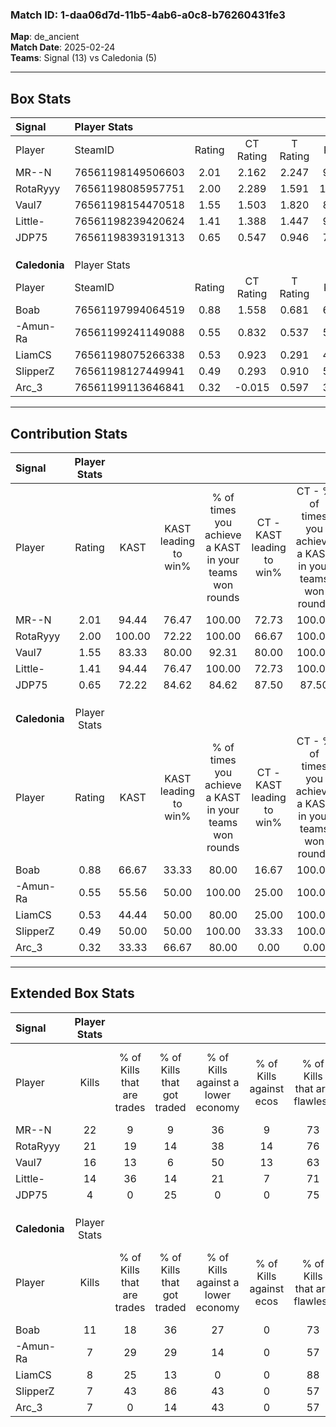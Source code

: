 ### Match ID: 1-daa06d7d-11b5-4ab6-a0c8-b76260431fe3  
**Map**: de_ancient  
**Match Date**: 2025-02-24  
**Teams**: Signal (13) vs Caledonia (5)  

---  

## Box Stats  

| **Signal**    | Player Stats      |        |           |          |        |       |       |         |        |      |     |
| :- | :- | :-: | :-: | :-: | :-: | :-: | :-: | :-: | :-: | :-: | :-: |
| Player        | SteamID           | Rating | CT Rating | T Rating |  KAST  |  ADR  | Kills | Assists | Deaths | K/D  | HS% |
| MR--N         | 76561198149506603 |  2.01  |   2.162   |  2.247   | 94.44  | 122.1 |  22   |    8    |   8    | 2.75 | 59  |
| RotaRyyy      | 76561198085957751 |  2.00  |   2.289   |  1.591   | 100.00 | 125.3 |  21   |    6    |   8    | 2.63 | 61  |
| Vaul7         | 76561198154470518 |  1.55  |   1.503   |  1.820   | 83.33  | 90.4  |  16   |    5    |   7    | 2.29 | 50  |
| Little-       | 76561198239420624 |  1.41  |   1.388   |  1.447   | 94.44  | 69.8  |  14   |    5    |   9    | 1.56 | 28  |
| JDP75         | 76561198393191313 |  0.65  |   0.547   |  0.946   | 72.22  | 37.3  |   4   |    3    |   9    | 0.44 | 50  |
|               |                   |        |           |          |        |       |       |         |        |      |     |
|               |                   |        |           |          |        |       |       |         |        |      |     |
|               |                   |        |           |          |        |       |       |         |        |      |     |
| **Caledonia** | Player Stats      |        |           |          |        |       |       |         |        |      |     |
| Player        | SteamID           | Rating | CT Rating | T Rating |  KAST  |  ADR  | Kills | Assists | Deaths | K/D  | HS% |
| Boab          | 76561197994064519 |  0.88  |   1.558   |  0.681   | 66.67  | 70.3  |  11   |    5    |   15   | 0.73 | 36  |
| -Amun-Ra      | 76561199241149088 |  0.55  |   0.832   |  0.537   | 55.56  | 58.5  |   7   |    0    |   15   | 0.47 | 14  |
| LiamCS        | 76561198075266338 |  0.53  |   0.923   |  0.291   | 44.44  | 66.4  |   8   |    4    |   16   | 0.50 | 37  |
| SlipperZ      | 76561198127449941 |  0.49  |   0.293   |  0.910   | 50.00  | 58.3  |   7   |    3    |   16   | 0.44 | 100 |
| Arc_3         | 76561199113646841 |  0.32  |  -0.015   |  0.597   | 33.33  | 48.4  |   7   |    0    |   16   | 0.44 | 85  |
---  

## Contribution Stats  

| **Signal**    | Player Stats |        |                      |                                                        |                           |                                                             |                          |                                                            |
| :- | :-: | :-: | :-: | :-: | :-: | :-: | :-: | :-: |
| Player        |    Rating    |  KAST  | KAST leading to win% | % of times you achieve a KAST in your teams won rounds | CT - KAST leading to win% | CT - % of times you achieve a KAST in your teams won rounds | T - KAST leading to win% | T - % of times you achieve a KAST in your teams won rounds |
| MR--N         |     2.01     | 94.44  |        76.47         |                         100.00                         |           72.73           |                           100.00                            |          83.33           |                           100.00                           |
| RotaRyyy      |     2.00     | 100.00 |        72.22         |                         100.00                         |           66.67           |                           100.00                            |          83.33           |                           100.00                           |
| Vaul7         |     1.55     | 83.33  |        80.00         |                         92.31                          |           80.00           |                           100.00                            |          80.00           |                           80.00                            |
| Little-       |     1.41     | 94.44  |        76.47         |                         100.00                         |           72.73           |                           100.00                            |          83.33           |                           100.00                           |
| JDP75         |     0.65     | 72.22  |        84.62         |                         84.62                          |           87.50           |                            87.50                            |          80.00           |                           80.00                            |
|               |              |        |                      |                                                        |                           |                                                             |                          |                                                            |
|               |              |        |                      |                                                        |                           |                                                             |                          |                                                            |
|               |              |        |                      |                                                        |                           |                                                             |                          |                                                            |
| **Caledonia** | Player Stats |        |                      |                                                        |                           |                                                             |                          |                                                            |
| Player        |    Rating    |  KAST  | KAST leading to win% | % of times you achieve a KAST in your teams won rounds | CT - KAST leading to win% | CT - % of times you achieve a KAST in your teams won rounds | T - KAST leading to win% | T - % of times you achieve a KAST in your teams won rounds |
| Boab          |     0.88     | 66.67  |        33.33         |                         80.00                          |           16.67           |                           100.00                            |          50.00           |                           75.00                            |
| -Amun-Ra      |     0.55     | 55.56  |        50.00         |                         100.00                         |           25.00           |                           100.00                            |          66.67           |                           100.00                           |
| LiamCS        |     0.53     | 44.44  |        50.00         |                         80.00                          |           25.00           |                           100.00                            |          75.00           |                           75.00                            |
| SlipperZ      |     0.49     | 50.00  |        50.00         |                         100.00                         |           33.33           |                           100.00                            |          57.14           |                           100.00                           |
| Arc_3         |     0.32     | 33.33  |        66.67         |                         80.00                          |           0.00            |                            0.00                             |          80.00           |                           100.00                           |
---  

## Extended Box Stats  

| **Signal**    | Player Stats |                            |                            |                                    |                         |                              |                                 |        |                             |                                     |                          |                               |                            |
| :- | :-: | :-: | :-: | :-: | :-: | :-: | :-: | :-: | :-: | :-: | :-: | :-: | :-: |
| Player        |    Kills     | % of Kills that are trades | % of Kills that got traded | % of Kills against a lower economy | % of Kills against ecos | % of Kills that are flawless | % of Kills that are close duels | Deaths | % of Deaths that get traded | % of Deaths against a lower economy | % of Deaths against ecos | % of Deaths that are flawless | % of Deaths that are close |
| MR--N         |      22      |             9              |             9              |                 36                 |            9            |              73              |                0                |   8    |             75              |                 13                  |            0             |              75               |             0              |
| RotaRyyy      |      21      |             19             |             14             |                 38                 |           14            |              76              |                0                |   8    |             38              |                 13                  |            0             |              50               |             0              |
| Vaul7         |      16      |             13             |             6              |                 50                 |           13            |              63              |                6                |   7    |             43              |                 14                  |            14            |              71               |             14             |
| Little-       |      14      |             36             |             14             |                 21                 |            7            |              71              |                0                |   9    |              0              |                 22                  |            11            |              89               |             0              |
| JDP75         |      4       |             0              |             25             |                 0                  |            0            |              75              |               25                |   9    |             11              |                 22                  |            11            |              56               |             0              |
|               |              |                            |                            |                                    |                         |                              |                                 |        |                             |                                     |                          |                               |                            |
|               |              |                            |                            |                                    |                         |                              |                                 |        |                             |                                     |                          |                               |                            |
|               |              |                            |                            |                                    |                         |                              |                                 |        |                             |                                     |                          |                               |                            |
| **Caledonia** | Player Stats |                            |                            |                                    |                         |                              |                                 |        |                             |                                     |                          |                               |                            |
| Player        |    Kills     | % of Kills that are trades | % of Kills that got traded | % of Kills against a lower economy | % of Kills against ecos | % of Kills that are flawless | % of Kills that are close duels | Deaths | % of Deaths that get traded | % of Deaths against a lower economy | % of Deaths against ecos | % of Deaths that are flawless | % of Deaths that are close |
| Boab          |      11      |             18             |             36             |                 27                 |            0            |              73              |                0                |   15   |             20              |                  7                  |            0             |              67               |             0              |
| -Amun-Ra      |      7       |             29             |             29             |                 14                 |            0            |              57              |                0                |   15   |             20              |                  7                  |            0             |              93               |             0              |
| LiamCS        |      8       |             25             |             13             |                 0                  |            0            |              88              |                0                |   16   |              0              |                 19                  |            6             |              56               |             6              |
| SlipperZ      |      7       |             43             |             86             |                 43                 |            0            |              57              |               14                |   16   |             13              |                  6                  |            0             |              63               |             6              |
| Arc_3         |      7       |             0              |             14             |                 43                 |            0            |              57              |                0                |   16   |             13              |                 19                  |            0             |              88               |             0              |

